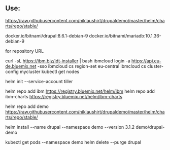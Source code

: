 ## Use:
https://raw.githubusercontent.com/niklaushirt/drupaldemo/master/helm/charts/repo/stable/

docker.io/bitnami/drupal:8.6.1-debian-9
docker.io/bitnami/mariadb:10.1.36-debian-9

for repository URL


curl -sL https://ibm.biz/idt-installer | bash
ibmcloud login -a https://api.eu-de.bluemix.net -sso
ibmcloud cs region-set eu-central
ibmcloud cs cluster-config mycluster
kubectl get nodes


helm init --service-account tiller

 helm repo add ibm https://registry.bluemix.net/helm/ibm
 helm repo add ibm-charts https://registry.bluemix.net/helm/ibm-charts

helm repo add demo https://raw.githubusercontent.com/niklaushirt/drupaldemo/master/helm/charts/repo/stable/


helm install --name drupal --namespace demo --version 3.1.2 demo/drupal-demo

kubectl get pods --namespace demo
helm delete --purge drupal
